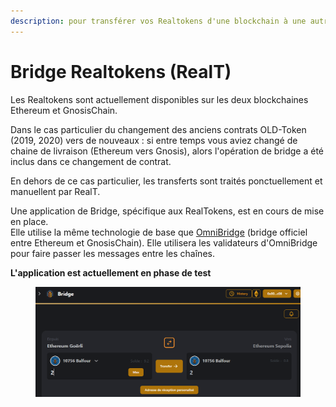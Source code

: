 ```yaml
---
description: pour transférer vos Realtokens d'une blockchain à une autre.
---
```


# Bridge Realtokens (RealT)

Les Realtokens sont actuellement disponibles sur les deux blockchaines Ethereum et GnosisChain.

Dans le cas particulier du changement des anciens contrats OLD-Token (2019, 2020) vers de nouveaux : si entre temps vous aviez changé de chaine de livraison (Ethereum vers Gnosis), alors l'opération de bridge a été inclus dans ce changement de contrat.

En dehors de ce cas particulier, les transferts sont traités ponctuellement et manuellent par RealT.

Une application de Bridge, spécifique aux RealTokens, est en cours de mise en place. \
Elle utilise la même technologie de base que [OmniBridge](https://omnibridge.gnosischain.com/bridge) (bridge officiel entre Ethereum et GnosisChain). Elle utilisera les validateurs d'OmniBridge pour faire passer les messages entre les chaînes.

**L'application est actuellement en phase de test**

<figure><img src="../../.gitbook/assets/image (2) (1).png" alt=""><figcaption></figcaption></figure>
